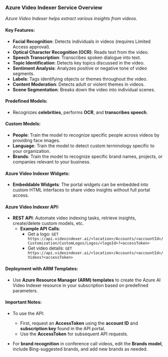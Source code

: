### Azure Video Indexer Service Overview

*Azure Video Indexer helps extract various insights from videos.*

#### Key Features:
- **Facial Recognition**: Detects individuals in videos (requires Limited Access approval).
- **Optical Character Recognition (OCR)**: Reads text from the video.
- **Speech Transcription**: Transcribes spoken dialogue into text.
- **Topic Identification**: Detects key topics discussed in the video.
- **Sentiment Analysis**: Analyzes positive or negative tone of video segments.
- **Labels**: Tags identifying objects or themes throughout the video.
- **Content Moderation**: Detects adult or violent themes in videos.
- **Scene Segmentation**: Breaks down the video into individual scenes.

#### Predefined Models:
- Recognizes **celebrities**, performs **OCR**, and **transcribes speech**.
  
#### Custom Models:
- **People**: Train the model to recognize specific people across videos by providing face images.
- **Language**: Train the model to detect custom terminology specific to your organization.
- **Brands**: Train the model to recognize specific brand names, projects, or companies relevant to your business.

#### Azure Video Indexer Widgets:
- **Embeddable Widgets**: The portal widgets can be embedded into custom HTML interfaces to share video insights without full portal access.

#### Azure Video Indexer API:
- **REST API**: Automate video indexing tasks, retrieve insights, create/delete custom models, etc.
  - **Example API Calls**:
    - Get a logo: `GET https://api.videoindexer.ai/<location>/Accounts/<accountId>/Customization/CustomLogos/Logos/<logoId>?<accessToken>`
    - Get video details: `GET https://api.videoindexer.ai/<location>/Accounts/<accountId>/Videos?<accessToken>`
  
#### Deployment with ARM Templates:
- Use **Azure Resource Manager (ARM) templates** to create the Azure AI Video Indexer resource in your subscription based on predefined parameters.

#### Important Notes:
- To use the API:
  - First, request an **AccessToken** using the **account ID** and **subscription key** found in the API portal.
  - Use the **AccessToken** for subsequent API requests.
  
- For **brand recognition** in conference call videos, edit the **Brands model**, include Bing-suggested brands, and add new brands as needed.